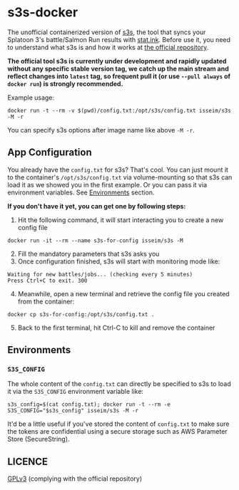 # s3s-docker 

The unofficial containerized version of [s3s](https://github.com/frozenpandaman/s3s), the tool that syncs your Splatoon 3's battle/Salmon Run results with [stat.ink](https://stat.ink/).
Before use it, you need to understand what s3s is and how it works at [the official repository](https://github.com/frozenpandaman/s3s).

**The official tool s3s is currently under development and rapidly updated without any specific stable version tag,
we catch up the main stream and reflect changes into `latest` tag, so frequent pull it (or use `--pull always` of `docker run`) is strongly recommended.**

Example usage:

```
docker run -t --rm -v $(pwd)/config.txt:/opt/s3s/config.txt isseim/s3s -M -r
```

You can specify s3s options after image name like above `-M -r`. 

## App Configuration

You already have the `config.txt` for s3s? That's cool. You can just mount it to the container's `/opt/s3s/config.txt` via volume-mounting so that s3s can load it as we showed you in the first example.
Or you can pass it via environment variables. See [Environments](#environments) section.

**If you don't have it yet, you can get one by following steps:**

1. Hit the following command, it will start interacting you to create a new config file

```
docker run -it --rm --name s3s-for-config isseim/s3s -M
```

2. Fill the mandatory parameters that s3s asks you
3. Once configuration finished, s3s will start with monitoring mode like:

```
Waiting for new battles/jobs... (checking every 5 minutes)
Press Ctrl+C to exit. 300
```

4. Meanwhile, open a new terminal and retrieve the config file you created from the container:

```
docker cp s3s-for-config:/opt/s3s/config.txt .
```

5. Back to the first terminal, hit Ctrl-C to kill and remove the container 

## Environments

### `S3S_CONFIG`

The whole content of the `config.txt` can directly be specified to s3s to load it via the `S3S_CONFIG` environment variable like:  

```
s3s_config=$(cat config.txt); docker run -t --rm -e S3S_CONFIG="$s3s_config" isseim/s3s -M -r
```

It'd be a little useful if you've stored the content of `config.txt` to make sure the tokens are confidential using a secure storage such as AWS Parameter Store (SecureString).

## LICENCE

[GPLv3](https://choosealicense.com/licenses/gpl-3.0/) (complying with the official repository)
